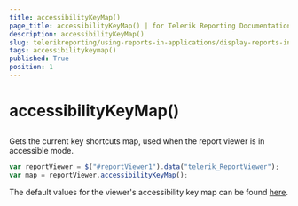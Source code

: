 ```yaml
---
title: accessibilityKeyMap()
page_title: accessibilityKeyMap() | for Telerik Reporting Documentation
description: accessibilityKeyMap()
slug: telerikreporting/using-reports-in-applications/display-reports-in-applications/web-application/html5-report-viewer/api-reference/reportviewer/methods/accessibilitykeymap()
tags: accessibilitykeymap()
published: True
position: 1
---
```


# accessibilityKeyMap()



## 

Gets the current key shortcuts map, used when the report viewer is in accessible mode.         

    
````js
var reportViewer = $("#reportViewer1").data("telerik_ReportViewer");
var map = reportViewer.accessibilityKeyMap();
````

The default values for the viewer's accessibility key map can be found           [here](55754fd3-073a-411b-bc58-42bfecefbc5b#accessibility-key-map).         
